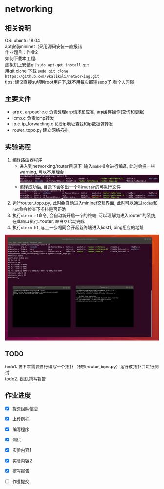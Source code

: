 # networking

## 相关说明

OS: ubuntu 18.04  
apt安装mininet（采用源码安装一直报错  
作业题目：作业2  
如何下载本工程:   
虚拟机上安装git `sudo apt-get install git`  
用git clone 下载 `sudo git clone https://github.com/9kalikali/networking.git`  
tips: 建议直接su切到root用户下,就不用每次都输sudo了,看个人习惯  

## 主要文件
- arp.c, arpcache.c 负责处理arp请求和应答, arp缓存操作(查询和更新)
- icmp.c 负责icmp转发
- ip.c, ip_forwarding.c 负责ip地址查找和ip数据包转发
- router_topo.py 建立网络拓扑

## 实验流程
1. 编译路由器程序  
   + 进入到networking/router目录下, 输入`make`指令进行编译, 此时会报一些warning, 可以不用理会<img src="https://github.com/9kalikali/networking/blob/master/imgs/before_compile.png">  
   + 编译成功后, 目录下会多出一个叫`router`的可执行文件<img src="https://github.com/9kalikali/networking/blob/master/imgs/compiled.png">
2. 运行router_topo.py, 此时会自动进入mininet交互界面, 此时可以通过`nodes`和`net`命令检查下拓扑是否正确  
3. 执行`xterm r1`命令, 会自动新开启一个的终端, 可以理解为进入router1的系统, 在此窗口执行./router, 路由器启动完成  
4. 执行`xterm h1`, 与上一步相同会开起新终端进入host1, ping相应的地址
<img src="https://github.com/9kalikali/networking/blob/master/imgs/route_running.png">

## TODO
todo1. 接下来需要自行编写一个拓扑（参照router_topo.py）运行该拓扑并进行测试  
todo2. 截图,撰写报告

## 作业进度

- [x] 提交组队信息
- [x] 上传例程
- [x] 编写程序
- [x] 测试
- [x] 实验内容1
- [x] 实验内容2

- [x] 撰写报告
- [ ] 作业提交
